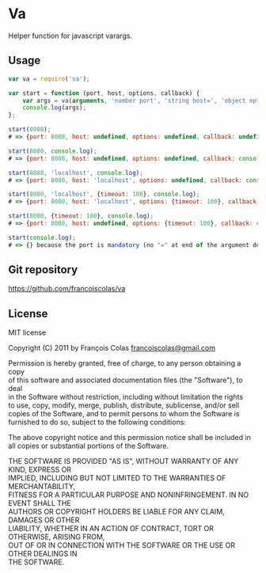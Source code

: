 Va
==

Helper function for javascript varargs.



Usage
-----

````javascript
var va = require('va');

var start = function (port, host, options, callback) {
    var args = va(arguments, 'number port', 'string host=', 'object options=', 'function callback=');
    console.log(args);
};

start(8080);
# => {port: 8080, host: undefined, options: undefined, callback: undefined}

start(8080, console.log);
# => {port: 8080, host: undefined, options: undefined, callback: console.log}

start(8080, 'localhost', console.log);
# => {port: 8080, host: 'localhost', options: undefined, callback: console.log}

start(8080, 'localhost', {timeout: 100}, console.log);
# => {port: 8080, host: 'localhost', options: {timeout: 100}, callback: console.log}

start(8080, {timeout: 100}, console.log);
# => {port: 8080, host: undefined, options: {timeout: 100}, callback: console.log}

start(console.log);
# => {} because the port is mandatory (no "=" at end of the argument description)
````



Git repository
--------------

https://github.com/francoiscolas/va


License
-------

MIT license  

Copyright (C) 2011 by François Colas <francoiscolas@gmail.com>  

Permission is hereby granted, free of charge, to any person obtaining a copy  
of this software and associated documentation files (the "Software"), to deal  
in the Software without restriction, including without limitation the rights  
to use, copy, modify, merge, publish, distribute, sublicense, and/or sell  
copies of the Software, and to permit persons to whom the Software is  
furnished to do so, subject to the following conditions:  

The above copyright notice and this permission notice shall be included in  
all copies or substantial portions of the Software.  

THE SOFTWARE IS PROVIDED "AS IS", WITHOUT WARRANTY OF ANY KIND, EXPRESS OR  
IMPLIED, INCLUDING BUT NOT LIMITED TO THE WARRANTIES OF MERCHANTABILITY,  
FITNESS FOR A PARTICULAR PURPOSE AND NONINFRINGEMENT. IN NO EVENT SHALL THE  
AUTHORS OR COPYRIGHT HOLDERS BE LIABLE FOR ANY CLAIM, DAMAGES OR OTHER  
LIABILITY, WHETHER IN AN ACTION OF CONTRACT, TORT OR OTHERWISE, ARISING FROM,  
OUT OF OR IN CONNECTION WITH THE SOFTWARE OR THE USE OR OTHER DEALINGS IN  
THE SOFTWARE.  

